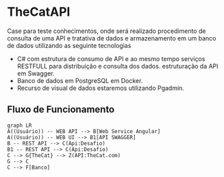 ﻿# TheCatAPI

Case para teste conhecimentos, onde será realizado procedimento de consulta de uma API e tratativa de dados e armazenamento em um banco de dados utilizando as seguinte tecnologias 

 - C# com estrutura de consumo de API e ao mesmo tempo serviços RESTFULL
   para distribuição e consulta dos dados. estruturação da API em Swagger.
 - Banco de dados em PostgreSQL em Docker.
 - Recurso de visual de dados estaremos utilizando Pgadmin.

## Fluxo de Funcionamento

```mermaid
graph LR
A((Usuário)) -- WEB API --> B[Web Service Angular]
A((Usuário)) -- WEB UI --> B1[API SWAGGER]
B -- REST API --> C(Api:Desafio)
B1 -- REST API --> C(Api:Desafio)
C --> G{TheCat} --> Z(API:TheCat.com)
G --> C	
C --> F[Banco]
```
